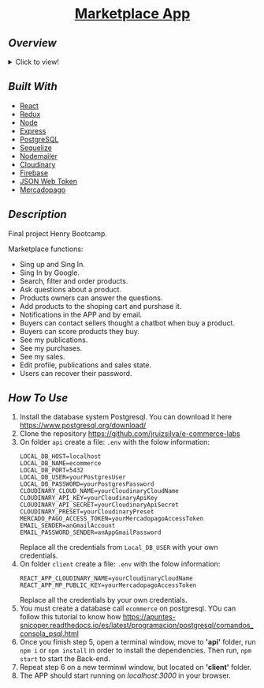 <h1 align="center"><a href="https://e-commerce-labs-frontend-jonathanruizsilva.vercel.app">Marketplace App</a></h1>

## _Overview_

<details>
  <summary>Click to view!</summary>
  <img src="marketplace.gif">
  <p><a href="https://www.youtube.com/watch?v=zFXTqD7GrNY">Ver demo completa</a></p>
</details>

## _Built With_

- [React](https://reactjs.org/)
- [Redux](https://redux.js.org/)
- [Node](https://nodejs.org/es/)
- [Express](https://expressjs.com/)
- [PostgreSQL](https://www.postgresql.org/)
- [Sequelize](https://sequelize.org/)
- [Nodemailer](https://nodemailer.com/about/)
- [Cloudinary](https://cloudinary.com/)
- [Firebase](https://firebase.google.com/)
- [JSON Web Token](https://jwt.io/)
- [Mercadopago](https://www.mercadopago.com.co/)

## _Description_

Final project Henry Bootcamp.

Marketplace functions:

- Sing up and Sing In.
- Sing In by Google.
- Search, filter and order products.
- Ask questions about a product.
- Products owners can answer the questions.
- Add products to the shoping cart and purshase it.
- Notifications in the APP and by email.
- Buyers can contact sellers thought a chatbot when buy a product.
- Buyers can score products they buy.
- See my publications.
- See my purchases.
- See my sales.
- Edit profile, publications and sales state.
- Users can recover their password.

## _How To Use_

 1. Install the database system Postgresql. You can download it here https://www.postgresql.org/download/
 2. Clone the repository https://github.com/jruizsilva/e-commerce-labs
 3. On folder `api` create a file: `.env` with the folow information:
    ```
    LOCAL_DB_HOST=localhost
    LOCAL_DB_NAME=ecommerce
    LOCAL_DB_PORT=5432
    LOCAL_DB_USER=yourPostgresUser
    LOCAL_DB_PASSWORD=yourPostgresPassword
    CLOUDINARY_CLOUD_NAME=yourCloudinaryCloudName
    CLOUDINARY_API_KEY=yourCloudinaryApiKey
    CLOUDINARY_API_SECRET=yourCloudinaryApiSecret
    CLOUDINARY_PRESET=yourCloudinaryPreset
    MERCADO_PAGO_ACCESS_TOKEN=yourMercadopagoAccessToken
    EMAIL_SENDER=anGmailAccount
    EMAIL_PASSWORD_SENDER=anAppGmailPassword
    ```
    Replace all the credentials from `Local_DB_USER` with your own credentials.
4. On folder `client` create a file: `.env` with the folow information:
    ```
    REACT_APP_CLOUDINARY_NAME=yourCloudinaryCloudName
    REACT_APP_MP_PUBLIC_KEY=yourMercadopagoAccessToken
    ```
    Replace all the credentials by your own credentials.
 5. You must create a database call `ecommerce` on postgresql. YOu can follow this tutorial to know how https://apuntes-snicoper.readthedocs.io/es/latest/programacion/postgresql/comandos_consola_psql.html
 6. Once you finish step 5, open a terminal window, move to <strong>'api'</strong> folder, run ```npm i``` or ```npm install``` in order to install the dependencies. Then run, ```npm start``` to start the Back-end.
 7. Repeat step 6 on a new terminwl window, but located on <strong>'client'</strong> folder.
 8. The APP should start running on <em>localhost:3000</em> in your browser.
